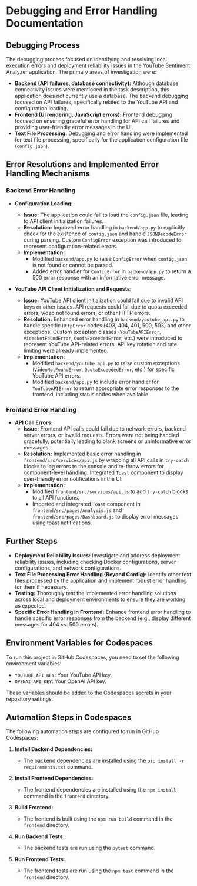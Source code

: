 # Debugging and Error Handling Documentation

## Debugging Process

The debugging process focused on identifying and resolving local execution errors and deployment reliability issues in the YouTube Sentiment Analyzer application. The primary areas of investigation were:

- **Backend (API failures, database connectivity):** Although database connectivity issues were mentioned in the task description, this application does not currently use a database. The backend debugging focused on API failures, specifically related to the YouTube API and configuration loading.
- **Frontend (UI rendering, JavaScript errors):** Frontend debugging focused on ensuring graceful error handling for API call failures and providing user-friendly error messages in the UI.
- **Text File Processing:** Debugging and error handling were implemented for text file processing, specifically for the application configuration file (`config.json`).

## Error Resolutions and Implemented Error Handling Mechanisms

### Backend Error Handling

- **Configuration Loading:**
    - **Issue:** The application could fail to load the `config.json` file, leading to API client initialization failures.
    - **Resolution:** Improved error handling in `backend/app.py` to explicitly check for the existence of `config.json` and handle `JSONDecodeError` during parsing. Custom `ConfigError` exception was introduced to represent configuration-related errors.
    - **Implementation:**
        - Modified `backend/app.py` to raise `ConfigError` when `config.json` is not found or cannot be parsed.
        - Added error handler for `ConfigError` in `backend/app.py` to return a 500 error response with an informative error message.

- **YouTube API Client Initialization and Requests:**
    - **Issue:** YouTube API client initialization could fail due to invalid API keys or other issues. API requests could fail due to quota exceeded errors, video not found errors, or other HTTP errors.
    - **Resolution:** Enhanced error handling in `backend/youtube_api.py` to handle specific `HttpError` codes (403, 404, 401, 500, 503) and other exceptions. Custom exception classes (`YouTubeAPIError`, `VideoNotFoundError`, `QuotaExceededError`, etc.) were introduced to represent YouTube API-related errors. API key rotation and rate limiting were already implemented.
    - **Implementation:**
        - Modified `backend/youtube_api.py` to raise custom exceptions (`VideoNotFoundError`, `QuotaExceededError`, etc.) for specific YouTube API errors.
        - Modified `backend/app.py` to include error handler for `YouTubeAPIError` to return appropriate error responses to the frontend, including status codes when available.

### Frontend Error Handling

- **API Call Errors:**
    - **Issue:** Frontend API calls could fail due to network errors, backend server errors, or invalid requests. Errors were not being handled gracefully, potentially leading to blank screens or uninformative error messages.
    - **Resolution:** Implemented basic error handling in `frontend/src/services/api.js` by wrapping all API calls in `try-catch` blocks to log errors to the console and re-throw errors for component-level handling. Integrated `Toast` component to display user-friendly error notifications in the UI.
    - **Implementation:**
        - Modified `frontend/src/services/api.js` to add `try-catch` blocks to all API functions.
        - Imported and integrated `Toast` component in `frontend/src/pages/Analysis.js` and `frontend/src/pages/Dashboard.js` to display error messages using toast notifications.

## Further Steps

- **Deployment Reliability Issues:** Investigate and address deployment reliability issues, including checking Docker configurations, server configurations, and network configurations.
- **Text File Processing Error Handling (Beyond Config):** Identify other text files processed by the application and implement robust error handling for them if necessary.
- **Testing:** Thoroughly test the implemented error handling solutions across local and deployment environments to ensure they are working as expected.
- **Specific Error Handling in Frontend:** Enhance frontend error handling to handle specific error responses from the backend (e.g., display different messages for 404 vs. 500 errors).

## Environment Variables for Codespaces

To run this project in GitHub Codespaces, you need to set the following environment variables:

- `YOUTUBE_API_KEY`: Your YouTube API key.
- `OPENAI_API_KEY`: Your OpenAI API key.

These variables should be added to the Codespaces secrets in your repository settings.

## Automation Steps in Codespaces

The following automation steps are configured to run in GitHub Codespaces:

1. **Install Backend Dependencies:**
   - The backend dependencies are installed using the `pip install -r requirements.txt` command.

2. **Install Frontend Dependencies:**
   - The frontend dependencies are installed using the `npm install` command in the `frontend` directory.

3. **Build Frontend:**
   - The frontend is built using the `npm run build` command in the `frontend` directory.

4. **Run Backend Tests:**
   - The backend tests are run using the `pytest` command.

5. **Run Frontend Tests:**
   - The frontend tests are run using the `npm test` command in the `frontend` directory.
